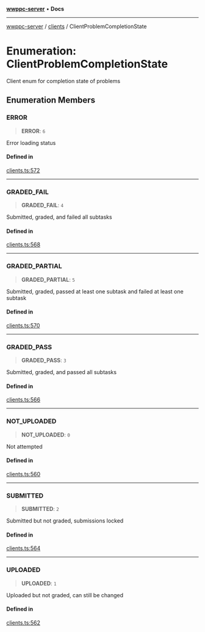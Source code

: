 [**wwppc-server**](../../README.md) • **Docs**

***

[wwppc-server](../../modules.md) / [clients](../README.md) / ClientProblemCompletionState

# Enumeration: ClientProblemCompletionState

Client enum for completion state of problems

## Enumeration Members

### ERROR

> **ERROR**: `6`

Error loading status

#### Defined in

[clients.ts:572](https://github.com/WWPPC/WWPPC-server/blob/64a61903b5a0f4aa306afe641a1ba5b173736b1a/src/clients.ts#L572)

***

### GRADED\_FAIL

> **GRADED\_FAIL**: `4`

Submitted, graded, and failed all subtasks

#### Defined in

[clients.ts:568](https://github.com/WWPPC/WWPPC-server/blob/64a61903b5a0f4aa306afe641a1ba5b173736b1a/src/clients.ts#L568)

***

### GRADED\_PARTIAL

> **GRADED\_PARTIAL**: `5`

Submitted, graded, passed at least one subtask and failed at least one subtask

#### Defined in

[clients.ts:570](https://github.com/WWPPC/WWPPC-server/blob/64a61903b5a0f4aa306afe641a1ba5b173736b1a/src/clients.ts#L570)

***

### GRADED\_PASS

> **GRADED\_PASS**: `3`

Submitted, graded, and passed all subtasks

#### Defined in

[clients.ts:566](https://github.com/WWPPC/WWPPC-server/blob/64a61903b5a0f4aa306afe641a1ba5b173736b1a/src/clients.ts#L566)

***

### NOT\_UPLOADED

> **NOT\_UPLOADED**: `0`

Not attempted

#### Defined in

[clients.ts:560](https://github.com/WWPPC/WWPPC-server/blob/64a61903b5a0f4aa306afe641a1ba5b173736b1a/src/clients.ts#L560)

***

### SUBMITTED

> **SUBMITTED**: `2`

Submitted but not graded, submissions locked

#### Defined in

[clients.ts:564](https://github.com/WWPPC/WWPPC-server/blob/64a61903b5a0f4aa306afe641a1ba5b173736b1a/src/clients.ts#L564)

***

### UPLOADED

> **UPLOADED**: `1`

Uploaded but not graded, can still be changed

#### Defined in

[clients.ts:562](https://github.com/WWPPC/WWPPC-server/blob/64a61903b5a0f4aa306afe641a1ba5b173736b1a/src/clients.ts#L562)
